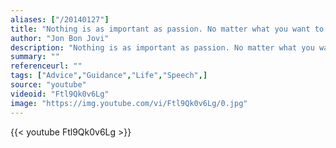 ```yaml
---
aliases: ["/20140127"]
title: "Nothing is as important as passion. No matter what you want to do in your life, be passionate. The world doesn't need any more grey."
author: "Jon Bon Jovi"
description: "Nothing is as important as passion. No matter what you want to do in your life, be passionate. The world doesn't need any more grey. - Jon Bon Jovi quotes from GetInspired365.com"
summary: ""
referenceurl: ""
tags: ["Advice","Guidance","Life","Speech",]
source: "youtube"
videoid: "Ftl9Qk0v6Lg"
image: "https://img.youtube.com/vi/Ftl9Qk0v6Lg/0.jpg"
---
```


{{< youtube Ftl9Qk0v6Lg >}}
